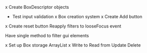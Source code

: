 x Create BoxDescriptor objects
- Test input validation
x Box creation system
x Create Add button

x Create reset button
Reapply filters to looseFocus event

Have single method to filter gui elements

x Set up Box storage
    ArrayList
    x   Write to
        Read from
        Update
        Delete